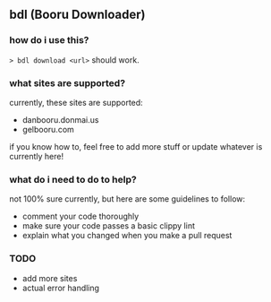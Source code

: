 
## bdl (Booru Downloader)

### how do i use this?

`> bdl download <url>` should work.

### what sites are supported?

currently, these sites are supported:
* danbooru.donmai.us
* gelbooru.com

if you know how to, feel free to add more stuff or update whatever is currently here!

### what do i need to do to help?
not 100% sure currently, but here are some guidelines to follow:
* comment your code thoroughly
* make sure your code passes a basic clippy lint
* explain what you changed when you make a pull request

### TODO
* add more sites
* actual error handling